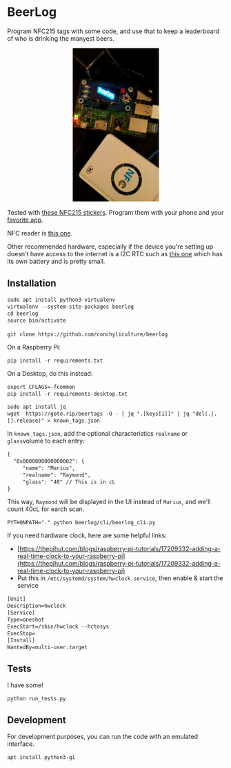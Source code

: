 # BeerLog

Program NFC215 tags with some code, and use that to keep a leaderboard of who is drinking the manyest beers.


<p align="center"><img src='doc/cheers.gif' width="200"/></p>

Tested with [these NFC215 stickers](https://www.aliexpress.com/item/32817199724.html). Program them with your phone and your [favorite app](https://github.com/HiddenRamblings/TagMo).

NFC reader is [this one](https://www.aliexpress.com/item/32548770388.html).

Other recommended hardware, especially if the device you're setting up doesn't have access to the internet is a I2C RTC such as [this one](https://www.aliexpress.com/item/32881077060.html) which has its own battery and is pretty small.

## Installation

```
sudo apt install python3-virtualenv
virtualenv --system-site-packages beerlog
cd beerlog
source bin/activate

git clone https://github.com/conchyliculture/beerlog
```

On a Raspberry Pi:
```
pip install -r requirements.txt

```
On a Desktop, do this instead:
```
export CFLAGS=-fcommon
pip install -r requirements-desktop.txt
```

```
sudo apt install jq
wget  https://goto.rip/beertags -O - | jq ".[keys[1]]" | jq "del(.|.[].release)" > known_tags.json
```

In `known_tags.json`, add the optional characteristics `realname` or `glass`volume to each entry:
```
{
  "0x0000000000000002": {
     "name": "Marius",
     "realname": "Raymond",
     "glass": "40" // This is in cL
}
```

This way, `Raymond` will be displayed in the UI instead of `Marius`, and we'll count 40cL for earch scan.


```
PYTHONPATH="." python beerlog/cli/beerlog_cli.py
```

If you need hardware clock, here are some helpful links:

  * [https://thepihut.com/blogs/raspberry-pi-tutorials/17209332-adding-a-real-time-clock-to-your-raspberry-pi](https://thepihut.com/blogs/raspberry-pi-tutorials/17209332-adding-a-real-time-clock-to-your-raspberry-pi)
  * Put this in `/etc/systemd/system/hwclock.service`, then enable & start the service

```
[Unit]
Description=hwclock
[Service]
Type=oneshot
ExecStart=/sbin/hwclock --hctosys
ExecStop=
[Install]
WantedBy=multi-user.target
```

## Tests

I have some!

```
python run_tests.py
```

## Development

For development purposes, you can run the code with an emulated interface.

```
apt install python3-gi
```
